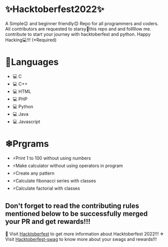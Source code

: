 # ✨Hacktoberfest2022✨
A Simple😉 and beginner friendly😊 Repo for all programmers and coders. All contributors are requested to starsy🌟this repo and and folllllow me. contribute to start your journey with hacktoberfest and python. Happy Hacking💻!!! (*Required)

# 🌟Languages
- 💻 C
- 💻 C++
- 💻 HTML
- 💻 PHP
- 💻 Python
- 💻 Java
- 💻 Javascript

# ❄Prgrams
- ⚡Print 1 to 100 without using numbers
- ⚡Make calculator without using operators in program
- ⚡Create any pattern
- ⚡Calculate fibonacci series with classes
- ⚡Calculate factorial with classes

## Don't forget to read the contributing rules mentioned below to be successfully merged your PR and get rewards!!!

🏹 Visit <a href="hacktoberfest.com" target="_blank">Hacktoberfest</a> to get more information about Hacktoberfest 2022!!!
✈ Visit <a href="https://hacktoberfest-swag.com" target="_blank">Hacktoberfest-swag</a> to know more about your swags and rewards!!!

